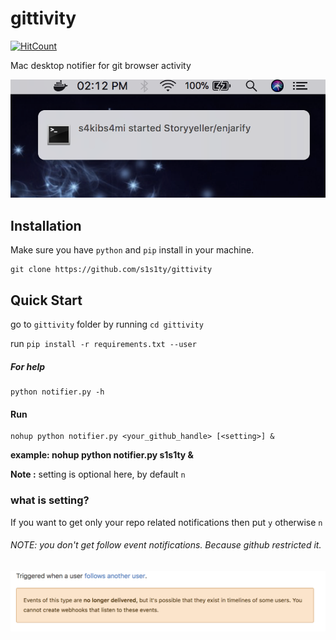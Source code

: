 # gittivity
[![HitCount](http://hits.dwyl.io/s1s1ty/gittivity.svg)](http://hits.dwyl.io/s1s1ty/gittivity)

Mac desktop notifier for git browser activity

![demo](demo.png)

## Installation
Make sure you have `python` and `pip` install in your machine.
```
git clone https://github.com/s1s1ty/gittivity
```

## Quick Start

go to `gittivity` folder by running ``cd gittivity``

run `pip install -r requirements.txt --user`

##### For help

```
python notifier.py -h
```

#### Run
```
nohup python notifier.py <your_github_handle> [<setting>] &
```
<b>example: nohup python notifier.py s1s1ty & </b>

<b>Note :</b> setting is optional here, by default `n`

### what is setting?
If you want to get only your repo related notifications then put `y` otherwise `n`

###### NOTE: you don't get follow event notifications. Because github restricted it.
![gn](gn.png)
